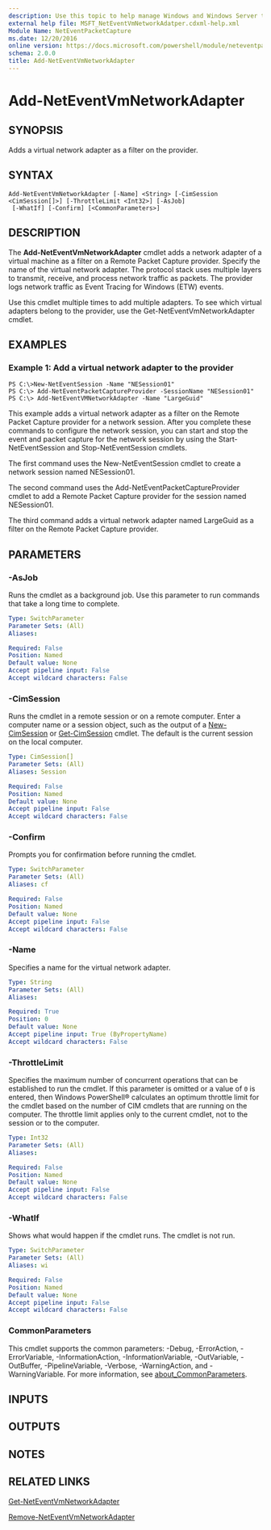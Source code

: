 ```yaml
---
description: Use this topic to help manage Windows and Windows Server technologies with Windows PowerShell.
external help file: MSFT_NetEventVmNetworkAdatper.cdxml-help.xml
Module Name: NetEventPacketCapture
ms.date: 12/20/2016
online version: https://docs.microsoft.com/powershell/module/neteventpacketcapture/add-neteventvmnetworkadapter?view=windowsserver2019-ps&wt.mc_id=ps-gethelp
schema: 2.0.0
title: Add-NetEventVmNetworkAdapter
---
```


# Add-NetEventVmNetworkAdapter

## SYNOPSIS
Adds a virtual network adapter as a filter on the provider.

## SYNTAX

```
Add-NetEventVmNetworkAdapter [-Name] <String> [-CimSession <CimSession[]>] [-ThrottleLimit <Int32>] [-AsJob]
 [-WhatIf] [-Confirm] [<CommonParameters>]
```

## DESCRIPTION
The **Add-NetEventVmNetworkAdapter** cmdlet adds a network adapter of a virtual machine as a filter on a Remote Packet Capture provider.
Specify the name of the virtual network adapter.
The protocol stack uses multiple layers to transmit, receive, and process network traffic as packets.
The provider logs network traffic as Event Tracing for Windows (ETW) events.

Use this cmdlet multiple times to add multiple adapters.
To see which virtual adapters belong to the provider, use the Get-NetEventVmNetworkAdapter cmdlet.

## EXAMPLES

### Example 1: Add a virtual network adapter to the provider
```
PS C:\>New-NetEventSession -Name "NESession01"
PS C:\> Add-NetEventPacketCaptureProvider -SessionName "NESession01"
PS C:\> Add-NetEventVMNetworkAdapter -Name "LargeGuid"
```

This example adds a virtual network adapter as a filter on the Remote Packet Capture provider for a network session.
After you complete these commands to configure the network session, you can start and stop the event and packet capture for the network session by using the Start-NetEventSession and Stop-NetEventSession cmdlets.

The first command uses the New-NetEventSession cmdlet to create a network session named NESession01.

The second command uses the Add-NetEventPacketCaptureProvider cmdlet to add a Remote Packet Capture provider for the session named NESession01.

The third command adds a virtual network adapter named LargeGuid as a filter on the Remote Packet Capture provider.

## PARAMETERS

### -AsJob
Runs the cmdlet as a background job. Use this parameter to run commands that take a long time to complete.

```yaml
Type: SwitchParameter
Parameter Sets: (All)
Aliases: 

Required: False
Position: Named
Default value: None
Accept pipeline input: False
Accept wildcard characters: False
```

### -CimSession
Runs the cmdlet in a remote session or on a remote computer.
Enter a computer name or a session object, such as the output of a [New-CimSession](https://go.microsoft.com/fwlink/p/?LinkId=227967) or [Get-CimSession](https://go.microsoft.com/fwlink/p/?LinkId=227966) cmdlet.
The default is the current session on the local computer.

```yaml
Type: CimSession[]
Parameter Sets: (All)
Aliases: Session

Required: False
Position: Named
Default value: None
Accept pipeline input: False
Accept wildcard characters: False
```

### -Confirm
Prompts you for confirmation before running the cmdlet.

```yaml
Type: SwitchParameter
Parameter Sets: (All)
Aliases: cf

Required: False
Position: Named
Default value: None
Accept pipeline input: False
Accept wildcard characters: False
```

### -Name
Specifies a name for the virtual network adapter.

```yaml
Type: String
Parameter Sets: (All)
Aliases: 

Required: True
Position: 0
Default value: None
Accept pipeline input: True (ByPropertyName)
Accept wildcard characters: False
```

### -ThrottleLimit
Specifies the maximum number of concurrent operations that can be established to run the cmdlet.
If this parameter is omitted or a value of `0` is entered, then Windows PowerShell® calculates an optimum throttle limit for the cmdlet based on the number of CIM cmdlets that are running on the computer.
The throttle limit applies only to the current cmdlet, not to the session or to the computer.

```yaml
Type: Int32
Parameter Sets: (All)
Aliases: 

Required: False
Position: Named
Default value: None
Accept pipeline input: False
Accept wildcard characters: False
```

### -WhatIf
Shows what would happen if the cmdlet runs. The cmdlet is not run.

```yaml
Type: SwitchParameter
Parameter Sets: (All)
Aliases: wi

Required: False
Position: Named
Default value: None
Accept pipeline input: False
Accept wildcard characters: False
```

### CommonParameters
This cmdlet supports the common parameters: -Debug, -ErrorAction, -ErrorVariable, -InformationAction, -InformationVariable, -OutVariable, -OutBuffer, -PipelineVariable, -Verbose, -WarningAction, and -WarningVariable. For more information, see [about_CommonParameters](https://go.microsoft.com/fwlink/?LinkID=113216).

## INPUTS

## OUTPUTS

## NOTES

## RELATED LINKS

[Get-NetEventVmNetworkAdapter](./Get-NetEventVmNetworkAdapter.md)

[Remove-NetEventVmNetworkAdapter](./Remove-NetEventVmNetworkAdapter.md)

